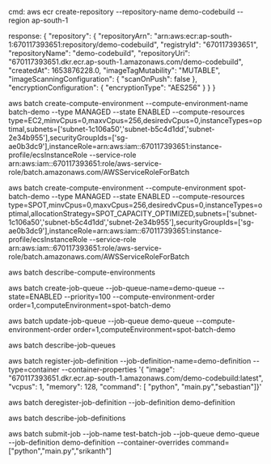 cmd:
aws ecr create-repository --repository-name demo-codebuild --region ap-south-1

response:
{
    "repository": {
        "repositoryArn": "arn:aws:ecr:ap-south-1:670117393651:repository/demo-codebuild",
        "registryId": "670117393651",
        "repositoryName": "demo-codebuild",
        "repositoryUri": "670117393651.dkr.ecr.ap-south-1.amazonaws.com/demo-codebuild",
        "createdAt": 1653876228.0,
        "imageTagMutability": "MUTABLE",
        "imageScanningConfiguration": {
            "scanOnPush": false
        },
        "encryptionConfiguration": {
            "encryptionType": "AES256"
        }
    }
}


<!-- Setup Compute environment -->
<!--  EC2 -->
 aws batch create-compute-environment --compute-environment-name batch-demo --type MANAGED --state ENABLED --compute-resources type=EC2,minvCpus=0,maxvCpus=256,desiredvCpus=0,instanceTypes=optimal,subnets=['subnet-1c106a50','subnet-b5c4d1dd','subnet-2e34b955'],securityGroupIds=['sg-ae0b3dc9'],instanceRole=arn:aws:iam::670117393651:instance-profile/ecsInstanceRole --service-role arn:aws:iam::670117393651:role/aws-service-role/batch.amazonaws.com/AWSServiceRoleForBatch

<!-- SPOT -->
 aws batch create-compute-environment --compute-environment spot-batch-demo --type MANAGED --state ENABLED --compute-resources type=SPOT,minvCpus=0,maxvCpus=256,desiredvCpus=0,instanceTypes=optimal,allocationStrategy=SPOT_CAPACITY_OPTIMIZED,subnets=['subnet-1c106a50','subnet-b5c4d1dd','subnet-2e34b955'],securityGroupIds=['sg-ae0b3dc9'],instanceRole=arn:aws:iam::670117393651:instance-profile/ecsInstanceRole --service-role arn:aws:iam::670117393651:role/aws-service-role/batch.amazonaws.com/AWSServiceRoleForBatch

aws batch describe-compute-environments

<!-- Create Job queue -->
aws batch create-job-queue --job-queue-name=demo-queue --state=ENABLED --priority=100 --compute-environment-order order=1,computeEnvironment=spot-batch-demo

aws batch update-job-queue --job-queue demo-queue --compute-environment-order order=1,computeEnvironment=spot-batch-demo


aws batch describe-job-queues

aws batch register-job-definition --job-definition-name=demo-definition --type=container --container-properties '{ "image": "670117393651.dkr.ecr.ap-south-1.amazonaws.com/demo-codebuild:latest", "vcpus": 1, "memory": 128, "command": [ "python", "main.py","sebastian"]}'


aws batch deregister-job-definition --job-definition demo-definition



aws batch describe-job-definitions

 aws batch submit-job --job-name test-batch-job --job-queue demo-queue --job-definition demo-definition --container-overrides command=["python","main.py","srikanth"]
